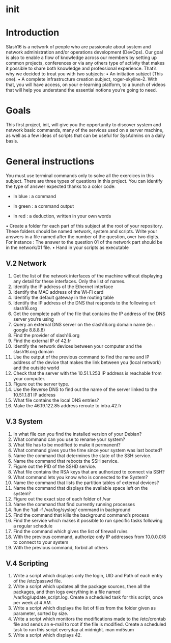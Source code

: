 # init

# Introduction
Slash16 is a network of people who are passionate about system and network administration
and/or operations development (DevOps).
Our goal is also to enable a flow of knowledge across our members by setting up
common projects, conferences or via any others type of activity that makes it possible to
share both knowledge and professional experience.
That’s why we decided to treat you with two subjects:
• An initiation subject (This one).
• A complete infrastructure creation subject, roger-skyline-2.
With that, you will have access, on your e-learning platform, to a bunch of videos
that will help you understand the essential notions you’re going to need.

# Goals
This first project, init, will give you the opportunity to discover system and network
basic commands, many of the services used on a server machine, as well as a few ideas of
scripts that can be useful for SysAdmins on a daily basis.

# General instructions
You must use terminal commands only to solve all the exercices in this subject.
There are three types of questions in this project. You can identify the type of answer
expected thanks to a color code:

* In blue : a command

* In green : a command output

* In red : a deduction, written in your own words

• Create a folder for each part of this subject at the root of your repository. These
folders should be named network, system and scripts. Write your answers in a
file named after the number of the question, over two digits. For instance : The
answer to the question 01 of the network part should be in the network/01 file.
• Hand in your scripts as executable

## V.2 Network
1. Get the list of the network interfaces of the machine without displaying any detail
for these interfaces. Only the list of names.
2. Identify the IP address of the Ethernet interface
3. Identify the MAC address of the Wi-Fi card
4. Identifiy the default gateway in the routing table
5. Identify the IP address of the DNS that responds to the following url: slash16.org
6. Get the complete path of the file that contains the IP address of the DNS server
you’re using
7. Query an external DNS server on the slash16.org domain name (ie. : google
8.8.8.8)
8. Find the provider of slash16.org
9. Find the external IP of 42.fr
10. Identify the network devices between your computer and the slash16.org domain
11. Use the output of the previous command to find the name and IP address of the
device that makes the link between you (local network) and the outside world
12. Check that the server with the 10.51.1.253 IP address is reachable from your
computer.
13. Figure out the server type.
14. Use the Reverse DNS to find out the name of the server linked to the 10.51.1.81
IP address
15. What file contains the local DNS entries?
16. Make the 46.19.122.85 address reroute to intra.42.fr

## V.3 System
1. In what file can you find the installed version of your Debian?
2. What command can you use to rename your system?
3. What file has to be modified to make it permanent?
4. What command gives you the time since your system was last booted?
5. Name the command that determines the state of the SSH service.
6. Name the command that reboots the SSH service.
7. Figure out the PID of the SSHD service.
8. What file contains the RSA keys that are authorized to connect via SSH?
9. What command lets you know who is connected to the System?
10. Name the command that lists the partition tables of external devices?
11. Name the command that displays the available space left on the system?
12. Figure out the exact size of each folder of /var
13. Name the command that find currently running processes
14. Run the ‘tail -f /var/log/syslog‘ command in background
15. Find the command that kills the background command’s process
16. Find the service which makes it possible to run specific tasks following a regular
schedule
17. Find the command which gives the list of firewall rules
18. With the previous command, authorize only IP addresses from 10.0.0.0/8 to connect
to your system
19. With the previous command, forbid all others

## V.4 Scripting
1. Write a script which displays only the login, UID and Path of each entry of the
/etc/passwd file.
2. Write a script which updates all the package sources, then all the packages, and then
logs everything in a file named /var/log/update_script.log. Create a scheduled
task for this script, once per week at 4 AM.
3. Write a script which displays the list of files from the folder given as parameter,
sorted by size.
4. Write a script which monitors the modifications made to the /etc/crontab file and
sends an e-mail to root if the file is modified. Create a scheduled task to run this
script everyday at midnight.
man md5sum
5. Write a script which displays 42.
